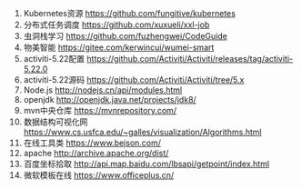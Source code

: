 1. Kubernetes资源 https://github.com/fungitive/kubernetes
2. 分布式任务调度 https://github.com/xuxueli/xxl-job
3.  虫洞栈学习 https://github.com/fuzhengwei/CodeGuide
4.  物美智能 https://gitee.com/kerwincui/wumei-smart
5.  activiti-5.22配置 https://github.com/Activiti/Activiti/releases/tag/activiti-5.22.0
6.  activiti-5.22源码 https://github.com/Activiti/Activiti/tree/5.x
7.  Node.js http://nodejs.cn/api/modules.html
8.  openjdk http://openjdk.java.net/projects/jdk8/
9.  mvn中央仓库 https://mvnrepository.com/
10. 数据结构可视化网 https://www.cs.usfca.edu/~galles/visualization/Algorithms.html
11. 在线工具类 https://www.bejson.com/
12. apache http://archive.apache.org/dist/
13. 百度坐标拾取 http://api.map.baidu.com/lbsapi/getpoint/index.html
14. 微软模板在线 https://www.officeplus.cn/
